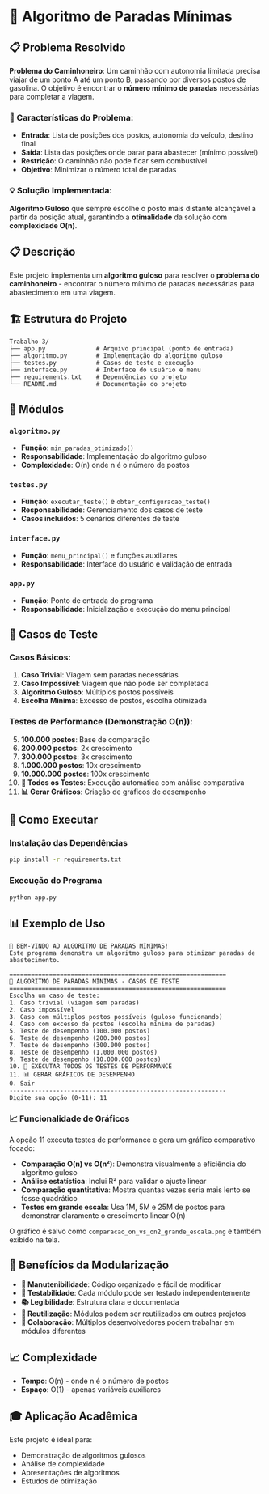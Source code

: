 # 🚗 Algoritmo de Paradas Mínimas

## 📋 Problema Resolvido

**Problema do Caminhoneiro**: Um caminhão com autonomia limitada precisa viajar de um ponto A até um ponto B, passando por diversos postos de gasolina. O objetivo é encontrar o **número mínimo de paradas** necessárias para completar a viagem.

### 🎯 Características do Problema:
- **Entrada**: Lista de posições dos postos, autonomia do veículo, destino final
- **Saída**: Lista das posições onde parar para abastecer (mínimo possível)
- **Restrição**: O caminhão não pode ficar sem combustível
- **Objetivo**: Minimizar o número total de paradas

### 💡 Solução Implementada:
**Algoritmo Guloso** que sempre escolhe o posto mais distante alcançável a partir da posição atual, garantindo a **otimalidade** da solução com **complexidade O(n)**.

## 📋 Descrição

Este projeto implementa um **algoritmo guloso** para resolver o **problema do caminhoneiro** - encontrar o número mínimo de paradas necessárias para abastecimento em uma viagem.

## 🏗️ Estrutura do Projeto

```
Trabalho 3/
├── app.py              # Arquivo principal (ponto de entrada)
├── algoritmo.py        # Implementação do algoritmo guloso
├── testes.py           # Casos de teste e execução
├── interface.py        # Interface do usuário e menu
├── requirements.txt    # Dependências do projeto
└── README.md           # Documentação do projeto
```

## 📁 Módulos

### `algoritmo.py`
- **Função**: `min_paradas_otimizado()`
- **Responsabilidade**: Implementação do algoritmo guloso
- **Complexidade**: O(n) onde n é o número de postos

### `testes.py`
- **Função**: `executar_teste()` e `obter_configuracao_teste()`
- **Responsabilidade**: Gerenciamento dos casos de teste
- **Casos incluídos**: 5 cenários diferentes de teste

### `interface.py`
- **Função**: `menu_principal()` e funções auxiliares
- **Responsabilidade**: Interface do usuário e validação de entrada

### `app.py`
- **Função**: Ponto de entrada do programa
- **Responsabilidade**: Inicialização e execução do menu principal

## 🧪 Casos de Teste

### Casos Básicos:
1. **Caso Trivial**: Viagem sem paradas necessárias
2. **Caso Impossível**: Viagem que não pode ser completada
3. **Algoritmo Guloso**: Múltiplos postos possíveis
4. **Escolha Mínima**: Excesso de postos, escolha otimizada

### Testes de Performance (Demonstração O(n)):
5. **100.000 postos**: Base de comparação
6. **200.000 postos**: 2x crescimento
7. **300.000 postos**: 3x crescimento
8. **1.000.000 postos**: 10x crescimento
9. **10.000.000 postos**: 100x crescimento
10. **🚀 Todos os Testes**: Execução automática com análise comparativa
11. **📊 Gerar Gráficos**: Criação de gráficos de desempenho

## 🚀 Como Executar

### Instalação das Dependências
```bash
pip install -r requirements.txt
```

### Execução do Programa
```bash
python app.py
```

## 📊 Exemplo de Uso

```
🚗 BEM-VINDO AO ALGORITMO DE PARADAS MÍNIMAS!
Este programa demonstra um algoritmo guloso para otimizar paradas de abastecimento.

============================================================
🚗 ALGORITMO DE PARADAS MÍNIMAS - CASOS DE TESTE
============================================================
Escolha um caso de teste:
1. Caso trivial (viagem sem paradas)
2. Caso impossível
3. Caso com múltiplos postos possíveis (guloso funcionando)
4. Caso com excesso de postos (escolha mínima de paradas)
5. Teste de desempenho (100.000 postos)
6. Teste de desempenho (200.000 postos)
7. Teste de desempenho (300.000 postos)
8. Teste de desempenho (1.000.000 postos)
9. Teste de desempenho (10.000.000 postos)
10. 🚀 EXECUTAR TODOS OS TESTES DE PERFORMANCE
11. 📊 GERAR GRÁFICOS DE DESEMPENHO
0. Sair
------------------------------------------------------------
Digite sua opção (0-11): 11
```

### 📈 Funcionalidade de Gráficos

A opção 11 executa testes de performance e gera um gráfico comparativo focado:

- **Comparação O(n) vs O(n²)**: Demonstra visualmente a eficiência do algoritmo guloso
- **Análise estatística**: Inclui R² para validar o ajuste linear
- **Comparação quantitativa**: Mostra quantas vezes seria mais lento se fosse quadrático
- **Testes em grande escala**: Usa 1M, 5M e 25M de postos para demonstrar claramente o crescimento linear O(n)

O gráfico é salvo como `comparacao_on_vs_on2_grande_escala.png` e também exibido na tela.

## 🎯 Benefícios da Modularização

- **🔧 Manutenibilidade**: Código organizado e fácil de modificar
- **🧪 Testabilidade**: Cada módulo pode ser testado independentemente
- **📚 Legibilidade**: Estrutura clara e documentada
- **🔄 Reutilização**: Módulos podem ser reutilizados em outros projetos
- **👥 Colaboração**: Múltiplos desenvolvedores podem trabalhar em módulos diferentes

## 📈 Complexidade

- **Tempo**: O(n) - onde n é o número de postos
- **Espaço**: O(1) - apenas variáveis auxiliares

## 🎓 Aplicação Acadêmica

Este projeto é ideal para:
- Demonstração de algoritmos gulosos
- Análise de complexidade
- Apresentações de algoritmos
- Estudos de otimização
